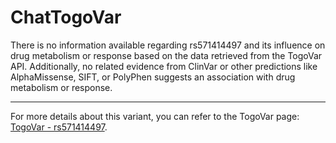 # ChatTogoVar

There is no information available regarding rs571414497 and its influence on drug metabolism or response based on the data retrieved from the TogoVar API. Additionally, no related evidence from ClinVar or other predictions like AlphaMissense, SIFT, or PolyPhen suggests an association with drug metabolism or response.

---

For more details about this variant, you can refer to the TogoVar page: [TogoVar - rs571414497](https://togovar.biosciencedbc.jp/variant/tgv397740557).
